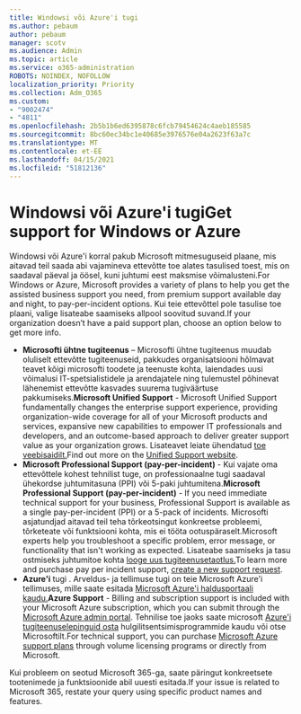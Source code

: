 ```yaml
---
title: Windowsi või Azure'i tugi
ms.author: pebaum
author: pebaum
manager: scotv
ms.audience: Admin
ms.topic: article
ms.service: o365-administration
ROBOTS: NOINDEX, NOFOLLOW
localization_priority: Priority
ms.collection: Adm_O365
ms.custom:
- "9002474"
- "4811"
ms.openlocfilehash: 2b5b1b6ed6395878c6fcb79454624c4aeb185585
ms.sourcegitcommit: 8bc60ec34bc1e40685e3976576e04a2623f63a7c
ms.translationtype: MT
ms.contentlocale: et-EE
ms.lasthandoff: 04/15/2021
ms.locfileid: "51812136"
---
```

# <a name="get-support-for-windows-or-azure"></a><span data-ttu-id="96d32-102">Windowsi või Azure'i tugi</span><span class="sxs-lookup"><span data-stu-id="96d32-102">Get support for Windows or Azure</span></span>

<span data-ttu-id="96d32-103">Windowsi või Azure'i korral pakub Microsoft mitmesuguseid plaane, mis aitavad teil saada abi vajamineva ettevõtte toe alates tasulised toest, mis on saadaval päeval ja öösel, kuni juhtumi eest maksmise võimalusteni.</span><span class="sxs-lookup"><span data-stu-id="96d32-103">For Windows or Azure, Microsoft provides a variety of plans to help you get the assisted business support you need, from premium support available day and night, to pay-per-incident options.</span></span> <span data-ttu-id="96d32-104">Kui teie ettevõttel pole tasulise toe plaani, valige lisateabe saamiseks allpool soovitud suvand.</span><span class="sxs-lookup"><span data-stu-id="96d32-104">If your organization doesn’t have a paid support plan, choose an option below to get more info.</span></span>

- <span data-ttu-id="96d32-105">**Microsofti ühtne tugiteenus** – Microsofti ühtne tugiteenus muudab oluliselt ettevõtte tugiteenuseid, pakkudes organisatsiooni hõlmavat teavet kõigi microsofti toodete ja teenuste kohta, laiendades uusi võimalusi IT-spetsialistidele ja arendajatele ning tulemustel põhinevat lähenemist ettevõtte kasvades suurema tugiväärtuse pakkumiseks.</span><span class="sxs-lookup"><span data-stu-id="96d32-105">**Microsoft Unified Support** - Microsoft Unified Support fundamentally changes the enterprise support experience, providing organization-wide coverage for all of your Microsoft products and services, expansive new capabilities to empower IT professionals and developers, and an outcome-based approach to deliver greater support value as your organization grows.</span></span> <span data-ttu-id="96d32-106">Lisateavet leiate ühendatud [toe veebisaidilt.](https://aka.ms/unified-support)</span><span class="sxs-lookup"><span data-stu-id="96d32-106">Find out more on the [Unified Support website](https://aka.ms/unified-support).</span></span>
- <span data-ttu-id="96d32-107">**Microsoft Professional Support (pay-per-incident)** - Kui vajate oma ettevõttele kohest tehnilist tuge, on professionaalne tugi saadaval ühekordse juhtumitasuna (PPI) või 5-paki juhtumitena.</span><span class="sxs-lookup"><span data-stu-id="96d32-107">**Microsoft Professional Support (pay-per-incident)** - If you need immediate technical support for your business, Professional Support is available as a single pay-per-incident (PPI) or a 5-pack of incidents.</span></span> <span data-ttu-id="96d32-108">Microsofti asjatundjad aitavad teil teha tõrkeotsingut konkreetse probleemi, tõrketeate või funktsiooni kohta, mis ei tööta ootuspäraselt.</span><span class="sxs-lookup"><span data-stu-id="96d32-108">Microsoft experts help you troubleshoot a specific problem, error message, or functionality that isn't working as expected.</span></span> <span data-ttu-id="96d32-109">Lisateabe saamiseks ja tasu ostmiseks juhtumitoe kohta [looge uus tugiteenusetaotlus.](https://support.microsoft.com/supportforbusiness/productselection)</span><span class="sxs-lookup"><span data-stu-id="96d32-109">To learn more and purchase pay per incident support, [create a new support request](https://support.microsoft.com/supportforbusiness/productselection).</span></span>
- <span data-ttu-id="96d32-110">**Azure'i** tugi . Arveldus- ja tellimuse tugi on teie Microsoft Azure'i tellimuses, mille saate esitada [Microsoft Azure'i haldusportaali kaudu.](https://portal.azure.com/)</span><span class="sxs-lookup"><span data-stu-id="96d32-110">**Azure Support** - Billing and subscription support is included with your Microsoft Azure subscription, which you can submit through the [Microsoft Azure admin portal](https://portal.azure.com/).</span></span> <span data-ttu-id="96d32-111">Tehnilise toe jaoks saate microsoft [Azure'i tugiteenuselepinguid osta](https://azure.microsoft.com/support/plans/) hulgilitsentsimisprogrammide kaudu või otse Microsoftilt.</span><span class="sxs-lookup"><span data-stu-id="96d32-111">For technical support, you can purchase [Microsoft Azure support plans](https://azure.microsoft.com/support/plans/) through volume licensing programs or directly from Microsoft.</span></span>

<span data-ttu-id="96d32-112">Kui probleem on seotud Microsoft 365-ga, saate päringut konkreetsete tootenimede ja funktsioonide abil uuesti esitada.</span><span class="sxs-lookup"><span data-stu-id="96d32-112">If your issue is related to Microsoft 365, restate your query using specific product names and features.</span></span>
